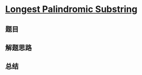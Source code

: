 # [Longest Palindromic Substring](https://leetcode.com/problems/longest-palindromic-substring/)
## 题目


## 解题思路


## 总结


